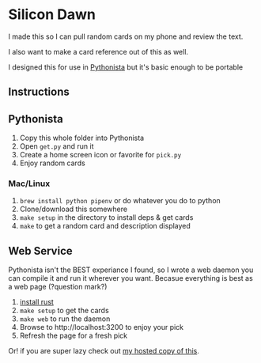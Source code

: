 # Silicon Dawn

I made this so I can pull random cards on my phone and review the text.

I also want to make a card reference out of this as well.

I designed this for use in [Pythonista](http://omz-software.com/pythonista/) but it's basic enough to be portable

## Instructions

## Pythonista

1. Copy this whole folder into Pythonista
1. Open `get.py` and run it
1. Create a home screen icon or favorite for `pick.py`
1. Enjoy random cards

### Mac/Linux

1. `brew install python pipenv` or do whatever you do to python
1. Clone/download this somewhere
1. `make setup` in the directory to install deps & get cards
1. `make` to get a random card and description displayed

## Web Service

Pythonista isn't the BEST experiance I found, so I wrote a web daemon you can compile it and run it wherever you want.
Becasue everything is best as a web page (?question mark?)

1. [install rust](https://doc.rust-lang.org/1.29.0/cargo/getting-started/installation.html)
1. `make setup` to get the cards
1. `make web` to run the daemon
1. Browse to http://localhost:3200 to enjoy your pick
1. Refresh the page for a fresh pick

Or! if you are super lazy check out [my hosted copy of this](https://silicon-dawn.cards).
